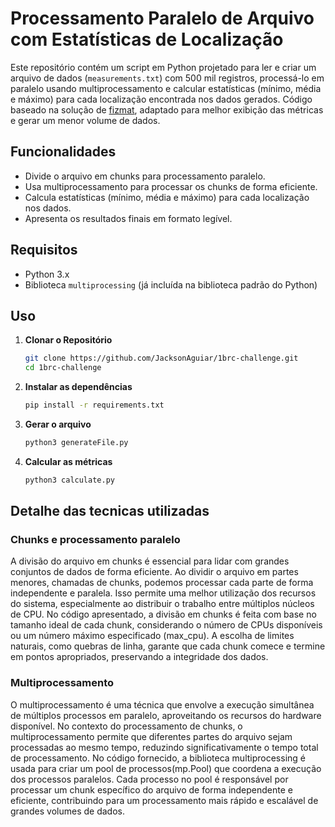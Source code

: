 # Processamento Paralelo de Arquivo com Estatísticas de Localização

Este repositório contém um script em Python projetado para ler e criar um arquivo de dados (`measurements.txt`) com 500 mil registros, processá-lo em paralelo usando multiprocessamento e calcular estatísticas (mínimo, média e máximo) para cada localização encontrada nos dados gerados. Código baseado na solução de [fizmat](https://github.com/ifnesi/1brc/blob/main/calculateAverage.py), adaptado para melhor exibição das métricas e gerar um menor volume de dados.

## Funcionalidades

- Divide o arquivo em chunks para processamento paralelo.
- Usa multiprocessamento para processar os chunks de forma eficiente.
- Calcula estatísticas (mínimo, média e máximo) para cada localização nos dados.
- Apresenta os resultados finais em formato legível.

## Requisitos

- Python 3.x
- Biblioteca `multiprocessing` (já incluída na biblioteca padrão do Python)

## Uso
1. **Clonar o Repositório**
   ```bash
   git clone https://github.com/JacksonAguiar/1brc-challenge.git
   cd 1brc-challenge

1. **Instalar as dependências**
   ```bash 
   pip install -r requirements.txt

2. **Gerar o arquivo**
   ```bash
   python3 generateFile.py

3. **Calcular as métricas**
   ```bash
   python3 calculate.py


## Detalhe das tecnicas utilizadas

### Chunks e processamento paralelo
A divisão do arquivo em chunks é essencial para lidar com grandes conjuntos de dados de forma eficiente. Ao dividir o arquivo em partes menores, chamadas de chunks, podemos processar cada parte de forma independente e paralela. Isso permite uma melhor utilização dos recursos do sistema, especialmente ao distribuir o trabalho entre múltiplos núcleos de CPU. No código apresentado, a divisão em chunks é feita com base no tamanho ideal de cada chunk, considerando o número de CPUs disponíveis ou um número máximo especificado (max_cpu). A escolha de limites naturais, como quebras de linha, garante que cada chunk comece e termine em pontos apropriados, preservando a integridade dos dados.

### Multiprocessamento
O multiprocessamento é uma técnica que envolve a execução simultânea de múltiplos processos em paralelo, aproveitando os recursos do hardware disponível. No contexto do processamento de chunks, o multiprocessamento permite que diferentes partes do arquivo sejam processadas ao mesmo tempo, reduzindo significativamente o tempo total de processamento. No código fornecido, a biblioteca multiprocessing é usada para criar um pool de processos(mp.Pool) que coordena a execução dos processos paralelos. Cada processo no pool é responsável por processar um chunk específico do arquivo de forma independente e eficiente, contribuindo para um processamento mais rápido e escalável de grandes volumes de dados.